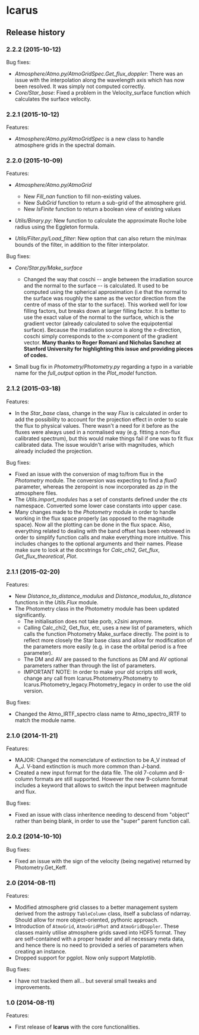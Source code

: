 # Icarus

## Release history

### 2.2.2 (2015-10-12)

Bug fixes:

- _Atmosphere/Atmo.py/AtmoGridSpec.Get_flux_doppler_: There was an issue with the interpolation along the wavelength axis which has now been resolved. It was simply not computed correctly.
- _Core/Star_base_: Fixed a problem in the Velocity_surface function which calculates the surface velocity.


### 2.2.1 (2015-10-12)

Features:

- _Atmosphere/Atmo.py/AtmoGridSpec_ is a new class to handle atmosphere grids in the spectral domain.


### 2.2.0 (2015-10-09)

Features:

- _Atmosphere/Atmo.py/AtmoGrid_

    - New _Fill_nan_ function to fill non-existing values.
    - New _SubGrid_ function to return a sub-grid of the atmosphere grid.
    - New _IsFinite_ function to return a boolean view of existing values

- _Utils/Binary.py_: New function to calculate the approximate Roche lobe radius using the Eggleton formula.
- _Utils/Filter.py/Load_filter_: New option that can also return the min/max bounds of the filter, in addition to the filter interpolator.


Bug fixes:

- _Core/Star.py/Make_surface_

    - Changed the way that coschi -- angle between the irradiation source and the normal to the surface -- is calculated. It used to be computed using the spherical approximation (i.e that the normal to the surface was roughly the same as the vector direction from the centre of mass of the star to the surface). This worked well for low filling factors, but breaks down at larger filling factor. It is better to use the exact value of the normal to the surface, which is the gradient vector (already calculated to solve the equipotential surface). Because the irradiation source is along the x-direction, coschi simply corresponds to the x-component of the gradient vector. __Many thanks to Roger Romani and Nicholas Sanchez at Stanford University for highlighting this issue and providing pieces of codes.__

- Small bug fix in _Photometry/Photometry.py_ regarding a typo in a variable name for the _full_output_ option in the _Plot_model_ function.


### 2.1.2 (2015-03-18)

Features:

- In the _Star_base_ class, change in the way _Flux_ is calculated in order to add the possibility to account for the projection effect in order to scale the flux to physical values. There wasn't a need for it before as the fluxes were always used in a normalised way (e.g. fitting a non-flux calibrated spectrum), but this would make things fail if one was to fit flux calibrated data. The issue wouldn't arise with magnitudes, which already included the projection.

Bug fixes:

- Fixed an issue with the conversion of mag to/from flux in the _Photometry_ module. The conversion was expecting to find a _flux0_ parameter, whereas the zeropoint is now incorporated as _zp_ in the atmosphere files.
- The _Utils.import_modules_ has a set of constants defined under the _cts_ namespace. Converted some lower case constants into upper case.
- Many changes made to the _Photometry_ module in order to handle working in the flux space properly (as opposed to the magnitude space). Now all the plotting can be done in the flux space. Also, everything related to dealing with the band offset has been rebrewed in order to simplify function calls and make everything more intuitive. This includes changes to the optional arguments and their names. Please make sure to look at the docstrings for _Calc_chi2_, _Get_flux_, _Get_flux_theoretical_, _Plot_.


### 2.1.1 (2015-02-20)

Features:

- New _Distance_to_distance_modulus_ and _Distance_modulus_to_distance_ functions in the _Utils.Flux_ module.
- The Photometry class in the Photometry module has been updated significantly.
    - The initialisation does not take porb, x2sini anymore.
    - Calling Calc_chi2, Get_flux, etc, uses a new list of parameters, which calls the function Photometry Make_surface directly. The point is to reflect more closely the Star base class and allow for modification of the parameters more easily (e.g. in case the orbital period is a free parameter).
    - The DM and AV are passed to the functions as DM and AV optional parameters rather than through the list of parameters.
    - IMPORTANT NOTE: In order to make your old scripts still work, change any call from Icarus.Photometry.Photometry to Icarus.Photometry_legacy.Photometry_legacy in order to use the old version.

Bug fixes:

- Changed the Atmo_IRTF_spectro class name to Atmo_spectro_IRTF to match the module name.


### 2.1.0 (2014-11-21)

Features:

- MAJOR: Changed the nomenclature of extinction to be A_V instead of A_J. V-band extinction is much more common than J-band.
- Created a new input format for the data file. The old 7-column and 8-column formats are still supported. However the new 9-column format includes a keyword that allows to switch the input between magnitude and flux.

Bug fixes:

- Fixed an issue with class inheritence needing to descend from "object" rather than being blank, in order to use the "super" parent function call.


### 2.0.2 (2014-10-10)

Bug fixes:

- Fixed an issue with the sign of the velocity (being negative) returned by Photometry.Get_Keff.


### 2.0 (2014-08-11)

Features:

- Modified atmosphere grid classes to a better management system derived from the astropy `TableColumn` class, itself a subclass of ndarray. Should allow for more object-oriented, pythonic approach.
- Introduction of `AtmoGrid`, `AtmoGridPhot` and `AtmoGridDoppler`. These classes mainly utilise atmosphere grids saved into HDF5 format. They are self-contained with a proper header and all necessary meta data, and hence there is no need to provided a series of parameters when creating an instance.
- Dropped support for pgplot. Now only support Matplotlib.

Bug fixes:

- I have not tracked them all... but several small tweaks and improvements.


### 1.0 (2014-08-11)

Features:

- First release of **Icarus** with the core functionalities.


